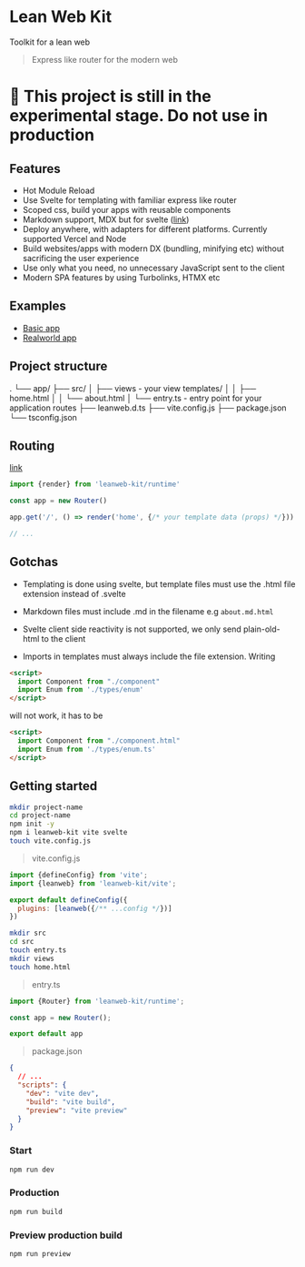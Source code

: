 # Lean Web Kit

Toolkit for a lean web

> Express like router for the modern web

# 🚧 This project is still in the experimental stage. Do not use in production

## Features

- Hot Module Reload
- Use Svelte for templating with familiar express like router
- Scoped css, build your apps with reusable components
- Markdown support, MDX but for svelte ([link](https://mdsvex.com/))
- Deploy anywhere, with adapters for different platforms. Currently supported Vercel and Node
- Build websites/apps with modern DX (bundling, minifying etc) without sacrificing the user experience
- Use only what you need, no unnecessary JavaScript sent to the client
- Modern SPA features by using Turbolinks, HTMX etc

## Examples

- [Basic app](/playground/basic)
- [Realworld app](/playground/realworldapp)

## Project structure

.
└── app/
    ├── src/
    │   ├── views - your view templates/
    │   │   ├── home.html
    │   │   └── about.html
    │   └── entry.ts - entry point for your application routes
    ├── leanweb.d.ts
    ├── vite.config.js
    ├── package.json
    └── tsconfig.json

## Routing

[link](https://hono.dev/api/routing)

```ts
import {render} from 'leanweb-kit/runtime'

const app = new Router()

app.get('/', () => render('home', {/* your template data (props) */}))

// ...
```

## Gotchas

- Templating is done using svelte, but template files must use the .html file extension instead of .svelte

- Markdown files must include .md in the filename e.g `about.md.html`

- Svelte client side reactivity is not supported, we only send plain-old-html to the client

- Imports in templates must always include the file extension. Writing

```html
<script>
  import Component from "./component"
  import Enum from './types/enum'
</script>
```

will not work, it has to be

```html
<script>
  import Component from "./component.html"
  import Enum from './types/enum.ts'
</script>
```

## Getting started

```bash
mkdir project-name
cd project-name
npm init -y
npm i leanweb-kit vite svelte
touch vite.config.js
```

> vite.config.js

```js
import {defineConfig} from 'vite';
import {leanweb} from 'leanweb-kit/vite';

export default defineConfig({
  plugins: [leanweb({/** ...config */})]
})
```

```bash
mkdir src
cd src
touch entry.ts
mkdir views
touch home.html
```

> entry.ts

```js
import {Router} from 'leanweb-kit/runtime';

const app = new Router();

export default app
```

> package.json

```json
{
  // ...
  "scripts": {
    "dev": "vite dev",
    "build": "vite build",
    "preview": "vite preview"
  }
}
```

### Start

```bash
npm run dev
```

### Production

```bash
npm run build
```

### Preview production build

```bash
npm run preview
```